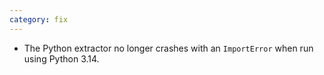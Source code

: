 ```yaml
---
category: fix
---
```

* The Python extractor no longer crashes with an `ImportError` when run using Python 3.14.
